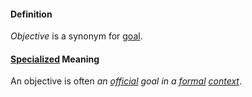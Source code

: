 #### Definition

*Objective* is a synonym for [goal](https://github.com/gcassel/Modular-Organization-Terminology/blob/master/terms/goal.md).   

#### [Specialized](https://github.com/gcassel/Modular-Organization-Terminology/blob/master/terms/specialize.md) Meaning

An objective is often *an [official](https://github.com/gcassel/Modular-Organization-Terminology/blob/master/terms/official.md) goal in a [formal](https://github.com/gcassel/Modular-Organization-Terminology/blob/master/terms/form.md) [context](https://github.com/gcassel/Modular-Organization-Terminology/blob/master/terms/context.md)*.
